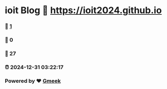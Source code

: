 # ioit Blog :link: https://ioit2024.github.io 
### :page_facing_up: [1](https://ioit2024.github.io/tag.html) 
### :speech_balloon: 0 
### :hibiscus: 27 
### :alarm_clock: 2024-12-31 03:22:17 
### Powered by :heart: [Gmeek](https://github.com/Meekdai/Gmeek)
